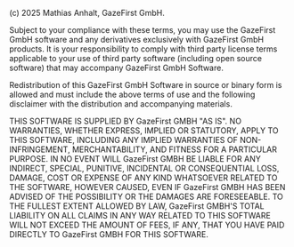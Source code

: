 (c) 2025 Mathias Anhalt, GazeFirst GmbH.

Subject to your compliance with these terms, you may use the GazeFirst GmbH software and any derivatives exclusively with GazeFirst GmbH products. 
It is your responsibility to comply with third party license terms applicable to your use of third party software (including open source software) that may accompany GazeFirst GmbH Software.

Redistribution of this GazeFirst GmbH Software in source or binary form is allowed and must include the above terms of use and the following disclaimer with the distribution and accompanying materials.

THIS SOFTWARE IS SUPPLIED BY GazeFirst GMBH "AS IS". NO WARRANTIES, WHETHER EXPRESS, IMPLIED OR STATUTORY, APPLY TO THIS SOFTWARE, INCLUDING ANY IMPLIED WARRANTIES OF NON-INFRINGEMENT, MERCHANTABILITY, 
AND FITNESS FOR A PARTICULAR PURPOSE. IN NO EVENT WILL GazeFirst GMBH BE LIABLE FOR ANY INDIRECT, SPECIAL, PUNITIVE, INCIDENTAL OR CONSEQUENTIAL LOSS, DAMAGE, COST OR EXPENSE OF ANY KIND WHATSOEVER RELATED 
TO THE SOFTWARE, HOWEVER CAUSED, EVEN IF GazeFirst GMBH HAS BEEN ADVISED OF THE POSSIBILITY OR THE DAMAGES ARE FORESEEABLE. TO THE FULLEST EXTENT ALLOWED BY LAW, GazeFirst GMBH'S TOTAL LIABILITY ON ALL CLAIMS 
IN ANY WAY RELATED TO THIS SOFTWARE WILL NOT EXCEED THE AMOUNT OF FEES, IF ANY, THAT YOU HAVE PAID DIRECTLY TO GazeFirst GMBH FOR THIS SOFTWARE.
